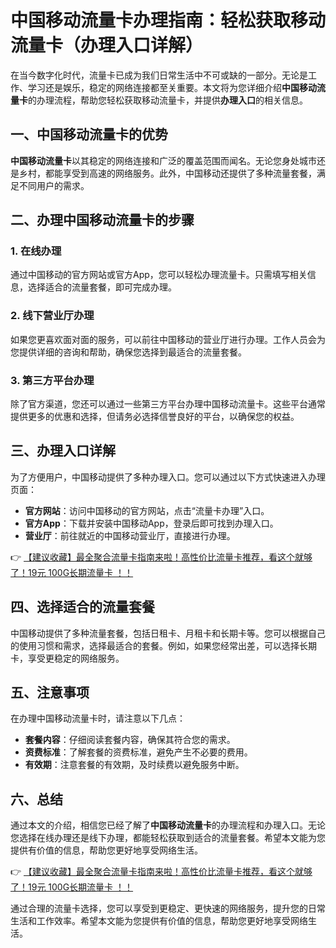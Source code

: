 # 中国移动流量卡办理指南：轻松获取移动流量卡（办理入口详解）

在当今数字化时代，流量卡已成为我们日常生活中不可或缺的一部分。无论是工作、学习还是娱乐，稳定的网络连接都至关重要。本文将为您详细介绍**中国移动流量卡**的办理流程，帮助您轻松获取移动流量卡，并提供**办理入口**的相关信息。

## 一、中国移动流量卡的优势

**中国移动流量卡**以其稳定的网络连接和广泛的覆盖范围而闻名。无论您身处城市还是乡村，都能享受到高速的网络服务。此外，中国移动还提供了多种流量套餐，满足不同用户的需求。

## 二、办理中国移动流量卡的步骤

### 1. 在线办理
通过中国移动的官方网站或官方App，您可以轻松办理流量卡。只需填写相关信息，选择适合的流量套餐，即可完成办理。

### 2. 线下营业厅办理
如果您更喜欢面对面的服务，可以前往中国移动的营业厅进行办理。工作人员会为您提供详细的咨询和帮助，确保您选择到最适合的流量套餐。

### 3. 第三方平台办理
除了官方渠道，您还可以通过一些第三方平台办理中国移动流量卡。这些平台通常提供更多的优惠和选择，但请务必选择信誉良好的平台，以确保您的权益。

## 三、办理入口详解

为了方便用户，中国移动提供了多种办理入口。您可以通过以下方式快速进入办理页面：

- **官方网站**：访问中国移动的官方网站，点击“流量卡办理”入口。
- **官方App**：下载并安装中国移动App，登录后即可找到办理入口。
- **营业厅**：前往就近的中国移动营业厅，直接进行办理。

👉 [【建议收藏】最全聚合流量卡指南来啦！高性价比流量卡推荐，看这个就够了！19元 100G长期流量卡 ！！](https://bit.ly/Liuliangka)

## 四、选择适合的流量套餐

中国移动提供了多种流量套餐，包括日租卡、月租卡和长期卡等。您可以根据自己的使用习惯和需求，选择最适合的套餐。例如，如果您经常出差，可以选择长期卡，享受更稳定的网络服务。

## 五、注意事项

在办理中国移动流量卡时，请注意以下几点：

- **套餐内容**：仔细阅读套餐内容，确保其符合您的需求。
- **资费标准**：了解套餐的资费标准，避免产生不必要的费用。
- **有效期**：注意套餐的有效期，及时续费以避免服务中断。

## 六、总结

通过本文的介绍，相信您已经了解了**中国移动流量卡**的办理流程和办理入口。无论您选择在线办理还是线下办理，都能轻松获取到适合的流量套餐。希望本文能为您提供有价值的信息，帮助您更好地享受网络生活。

👉 [【建议收藏】最全聚合流量卡指南来啦！高性价比流量卡推荐，看这个就够了！19元 100G长期流量卡 ！！](https://bit.ly/Liuliangka)

通过合理的流量卡选择，您可以享受到更稳定、更快速的网络服务，提升您的日常生活和工作效率。希望本文能为您提供有价值的信息，帮助您更好地享受网络生活。
